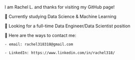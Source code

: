 I am Rachel L. and thanks for visiting my GitHub page!

🌿 Currently studying Data Science & Machine Learning

🌿 Looking for a full-time Data Engineer/Data Scientist position

🌿 Here are the ways to contact me:

    - email: rachel318318@gmail.com

    - LinkedIn: https://www.linkedin.com/in/rachel318/

<!---
rachel318318/rachel318318 is a ✨ special ✨ repository because its `README.md` (this file) appears on your GitHub profile.
You can click the Preview link to take a look at your changes.
--->
